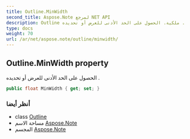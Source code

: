 ```yaml
---
title: Outline.MinWidth
second_title: Aspose.Note لمرجع NET API
description: Outline ملكية. الحصول على الحد الأدنى للعرض أو تحديده .
type: docs
weight: 70
url: /ar/net/aspose.note/outline/minwidth/
---
```

## Outline.MinWidth property

الحصول على الحد الأدنى للعرض أو تحديده .

```csharp
public float MinWidth { get; set; }
```

### أنظر أيضا

* class [Outline](../)
* مساحة الاسم [Aspose.Note](../../outline/)
* المجسم [Aspose.Note](../../../)


